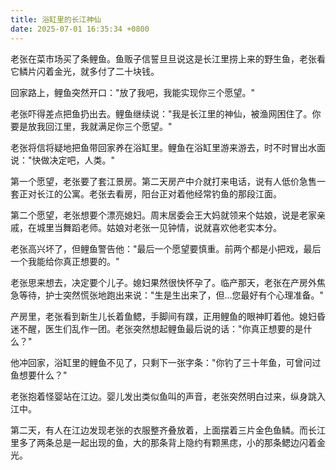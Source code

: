 ```yaml
---
title: 浴缸里的长江神仙
date: 2025-07-01 16:35:34 +0800
---
```


老张在菜市场买了条鲤鱼。鱼贩子信誓旦旦说这是长江里捞上来的野生鱼，老张看它鳞片闪着金光，就多付了二十块钱。

回家路上，鲤鱼突然开口："放了我吧，我能实现你三个愿望。"

老张吓得差点把鱼扔出去。鲤鱼继续说："我是长江里的神仙，被渔网困住了。你要是放我回江里，我就满足你三个愿望。"

老张将信将疑地把鱼带回家养在浴缸里。鲤鱼在浴缸里游来游去，时不时冒出水面说："快做决定吧，人类。"

第一个愿望，老张要了套江景房。第二天房产中介就打来电话，说有人低价急售一套正对长江的公寓。老张去看房，阳台正对着他经常钓鱼的那段江面。

第二个愿望，老张想要个漂亮媳妇。周末居委会王大妈就领来个姑娘，说是老家亲戚，在城里当舞蹈老师。姑娘对老张一见钟情，说就喜欢他老实本分。

老张高兴坏了，但鲤鱼警告他："最后一个愿望要慎重。前两个都是小把戏，最后一个我能给你真正想要的。"

老张思来想去，决定要个儿子。媳妇果然很快怀孕了。临产那天，老张在产房外焦急等待，护士突然慌张地跑出来说："生是生出来了，但...您最好有个心理准备。"

产房里，老张看到新生儿长着鱼鳃，手脚间有蹼，正用鲤鱼的眼神盯着他。媳妇昏迷不醒，医生们乱作一团。老张突然想起鲤鱼最后说的话："你真正想要的是什么？"

他冲回家，浴缸里的鲤鱼不见了，只剩下一张字条："你钓了三十年鱼，可曾问过鱼想要什么？"

老张抱着怪婴站在江边。婴儿发出类似鱼叫的声音，老张突然明白过来，纵身跳入江中。

第二天，有人在江边发现老张的衣服整齐叠放着，上面摆着三片金色鱼鳞。而长江里多了两条总是一起出现的鱼，大的那条背上隐约有颗黑痣，小的那条鳃边闪着金光。
